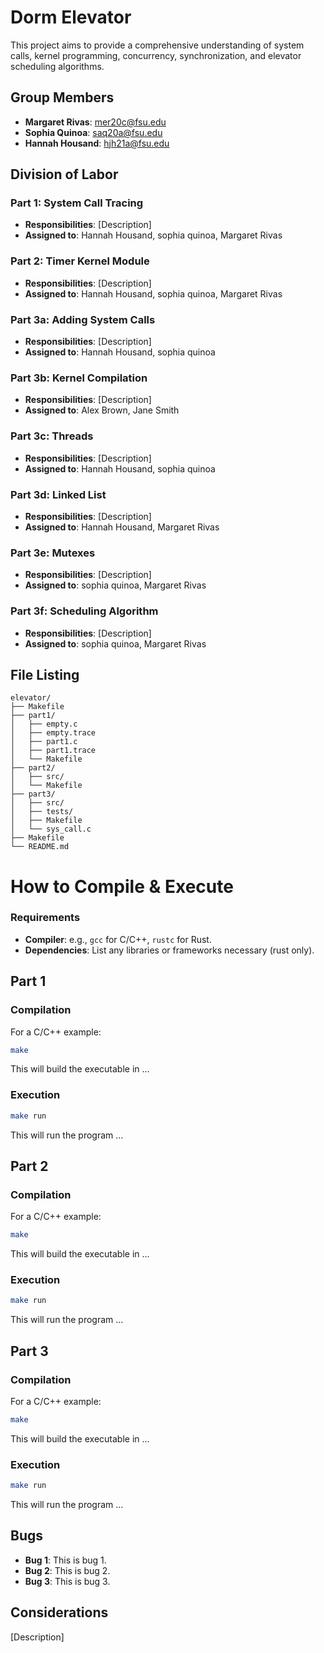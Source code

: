 # Dorm Elevator

This project aims to provide a comprehensive understanding of system calls, kernel programming, concurrency, synchronization, and elevator scheduling algorithms. 

## Group Members
- **Margaret Rivas**: mer20c@fsu.edu
- **Sophia Quinoa**: saq20a@fsu.edu
- **Hannah Housand**: hjh21a@fsu.edu

## Division of Labor

### Part 1: System Call Tracing
- **Responsibilities**: [Description]
- **Assigned to**: Hannah Housand, sophia quinoa, Margaret Rivas


### Part 2: Timer Kernel Module
- **Responsibilities**: [Description]
- **Assigned to**: Hannah Housand, sophia quinoa, Margaret Rivas

### Part 3a: Adding System Calls
- **Responsibilities**: [Description]
- **Assigned to**: Hannah Housand, sophia quinoa

### Part 3b: Kernel Compilation
- **Responsibilities**: [Description]
- **Assigned to**: Alex Brown, Jane Smith

### Part 3c: Threads
- **Responsibilities**: [Description]
- **Assigned to**: Hannah Housand, sophia quinoa

### Part 3d: Linked List
- **Responsibilities**: [Description]
- **Assigned to**: Hannah Housand, Margaret Rivas

### Part 3e: Mutexes
- **Responsibilities**: [Description]
- **Assigned to**: sophia quinoa, Margaret Rivas

### Part 3f: Scheduling Algorithm
- **Responsibilities**: [Description]
- **Assigned to**: sophia quinoa, Margaret Rivas

## File Listing
```
elevator/
├── Makefile
├── part1/
│   ├── empty.c
│   ├── empty.trace
│   ├── part1.c
│   ├── part1.trace
│   └── Makefile
├── part2/
│   ├── src/
│   └── Makefile
├── part3/
│   ├── src/
│   ├── tests/
│   ├── Makefile
│   └── sys_call.c
├── Makefile
└── README.md

```
# How to Compile & Execute

### Requirements
- **Compiler**: e.g., `gcc` for C/C++, `rustc` for Rust.
- **Dependencies**: List any libraries or frameworks necessary (rust only).

## Part 1

### Compilation
For a C/C++ example:
```bash
make
```
This will build the executable in ...
### Execution
```bash
make run
```
This will run the program ...

## Part 2

### Compilation
For a C/C++ example:
```bash
make
```
This will build the executable in ...
### Execution
```bash
make run
```
This will run the program ...


## Part 3

### Compilation
For a C/C++ example:
```bash
make
```
This will build the executable in ...
### Execution
```bash
make run
```
This will run the program ...


## Bugs
- **Bug 1**: This is bug 1.
- **Bug 2**: This is bug 2.
- **Bug 3**: This is bug 3.

## Considerations
[Description]
